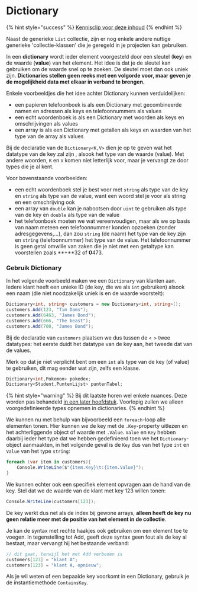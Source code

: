 # Dictionary

{% hint style="success" %}
[Kennisclip voor deze inhoud](https://ap.cloud.panopto.eu/Panopto/Pages/Viewer.aspx?id=43e5eb65-6b40-4539-892e-ab9f0093b774)
{% endhint %}

Naast de generieke `List` collectie, zijn er nog enkele andere nuttige generieke 'collectie-klassen' die je geregeld in je projecten kan gebruiken.

In een **dictionary** wordt ieder element voorgesteld door een sleutel \(**key**\) en de waarde \(**value**\) van het element. Het idee is dat je de sleutel kan gebruiken om de waarde snel op te zoeken. De sleutel moet dan ook uniek zijn. **Dictionaries stellen geen reeks met een volgorde voor, maar geven je de mogelijkheid data met elkaar in verband te brengen.**

Enkele voorbeeldjes die het idee achter Dictionary kunnen verduidelijken:

* een papieren telefoonboek is als een Dictionary met gecombineerde namen en adressen als keys en telefoonnummers als values
* een echt woordenboek is als een Dictionary met woorden als keys en omschrijvingen als values
* een array is als een Dictionary met getallen als keys en waarden van het type van de array als values

Bij de declaratie van de `Dictionary<K,V>` dien je op te geven wat het datatype van de key zal zijn , alsook het type van de waarde \(value\). Met andere woorden, `K` en `V` komen niet letterlijk voor, maar je vervangt ze door types die je al kent.

Voor bovenstaande voorbeelden:

* een echt woordenboek stel je best voor met `string` als type van de key en `string` als type van de value, want een woord stel je voor als string en een omschrijving ook
* een array van `double` kan je nabootsen door `uint` te gebruiken als type van de key en `double` als type van de value
* het telefoonboek moeten we wat vereenvoudigen, maar als we op basis van naam meteen een telefoonnummer konden opzoeken \(zonder adresgegevens,...\), dan zou `string` \(de naam\) het type van de key zijn en `string` \(telefoonnummer\) het type van de value. Het telefoonnummer is geen getal omwille van zaken die je niet met een getaltype kan voorstellen zoals **+**32 of **0**473.

### Gebruik Dictionary <a id="gebruik-dictionary"></a>

In het volgende voorbeeld maken we een `Dictionary` van klanten aan. Iedere klant heeft een unieke ID \(de key, die we als `int` gebruiken\) alsook een naam \(die niet noodzakelijk uniek is en de waarde voorstelt\):

```csharp
Dictionary<int, string> customers = new Dictionary<int, string>();
customers.Add(123, "Tim Dams");
customers.Add(6463, "James Bond");
customers.Add(666, "The beast");
customers.Add(700, "James Bond");
```

Bij de declaratie van `customers` plaatsen we dus tussen de `< >` twee datatypes: het eerste duidt het datatype van de key aan, het tweede dat van de values.

Merk op dat je niet verplicht bent om een `int` als type van de key \(of value\) te gebruiken, dit mag eender wat zijn, zelfs een klasse.

```csharp
Dictionary<int,Pokemon> pokedex;
Dictionary<Student,PuntenLijst> puntenTabel;
```

{% hint style="warning" %}
Bij dit laatste horen wel enkele nuances. Deze worden pas behandeld [in een later hoofdstuk](../h13-geavanceerde-overerving/4_system_object.md). Voorlopig zullen we alleen voorgedefinieerde types opnemen in dictionaries.
{% endhint %}

We kunnen nu met behulp van bijvoorbeeld een `foreach`-loop alle elementen tonen. Hier kunnen we de key met de `.Key`-property uitlezen en het achterliggende object of waarde met `.Value`. `Value` en `Key` hebben daarbij ieder het type dat we hebben gedefinieerd toen we het `Dictionary`-object aanmaakten, in het volgende geval is de `Key` dus van het type `int` en `Value` van het type `string`:

```csharp
foreach (var item in customers){
    Console.WriteLine($"{item.Key}\t:{item.Value}");
}
```

We kunnen echter ook een specifiek element opvragen aan de hand van de key. Stel dat we de waarde van de klant met key 123 willen tonen:

```csharp
Console.WriteLine(customers[123]);
```

De key werkt dus net als de index bij gewone arrays, **alleen heeft de key nu geen relatie meer met de positie van het element in de collectie**.

Je kan de syntax met rechte haakjes ook gebruiken om een element toe te voegen. In tegenstelling tot Add, geeft deze syntax geen fout als de key al bestaat, maar vervangt hij het bestaande verband:

```csharp
// dit gaat, terwijl het met Add verboden is
customers[123] = "klant A";
customers[123] = "klant A, opnieuw";
```

Als je wil weten of een bepaalde key voorkomt in een Dictionary, gebruik je de instantiemethode `ContainsKey`.

